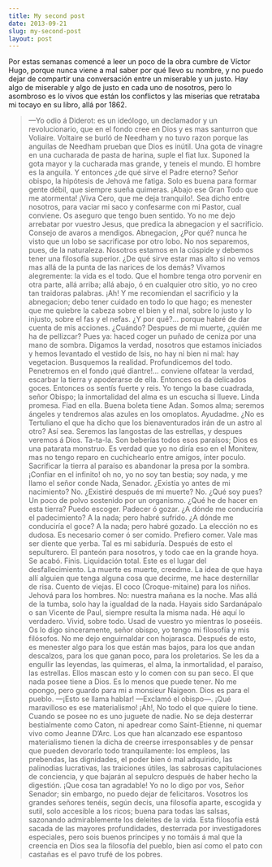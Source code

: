 ```yaml
---
title: My second post
date: 2013-09-21
slug: my-second-post
layout: post
---
```


Por estas semanas comencé a leer un poco de la obra cumbre de Víctor Hugo, porque nunca viene a mal saber por qué llevo su nombre, y no puedo dejar de compartir una conversación entre un miserable y un justo. Hay algo de miserable y algo de justo en cada uno de nosotros, pero lo asombroso es lo vivos que están los conflictos y las miserias que retrataba mi tocayo en su libro, allá por 1862.

>—Yo odio á Diderot: es un ideólogo, un declamador y un revolucionario, que en el fondo cree en Dios y es mas santurron que Voliaire. Voltaire se burló de Needham y no tuvo razon porque las anguilas de Needham prueban que Dios es inútil. Una gota de vinagre en una cucharada de pasta de harina, suple el fiat lux. Suponed la gota mayor y la cucharada mas grande, y teneis el mundo. El hombre es la anguila. Y entonces ¿de qué sirve el Padre eterno? Señor obispo, la hipótesis de Jehová me fatiga. Solo es buena para formar gente débil, que siempre sueña quimeras. ¡Abajo ese Gran Todo que me atormenta! ¡Viva Cero, que me deja tranquilo!. Sea dicho entre nosotros, para vaciar mi saco y confesarme con mi Pastor, cual conviene. Os aseguro que tengo buen sentido. Yo no me dejo arrebatar por vuestro Jesus, que predica la abnegacion y el sacrificio. Consejo de avaros a mendigos. Abnegacion, ¿Por qué? nunca he visto que un lobo se sacrificase por otro lobo. No nos separemos, pues, de la naturaleza. Nosotros estamos en la cúspide y debemos tener una filosofía superior. ¿De qué sirve estar mas alto si no vemos mas allá de la punta de las narices de los demás? Vivamos alegremente: la vida es el todo. Que el hombre tenga otro porvenir en otra parte, allá arriba; allá abajo, ó en cualquier otro sitio, yo no creo tan traidoras palabras. ¡Ah! Y me recomiendan el sacrificio y la abnegacion; debo tener cuidado en todo lo que hago; es menester que me quiebre la cabeza sobre el bien y el mal, sobre lo justo y lo injusto, sobre el fas y el nefas. ¿Y por qué?… porque habré de dar cuenta de mis acciones. ¿Cuándo? Despues de mi muerte, ¿quién me ha de pellizcar? Pues ya: haced coger un puñado de ceniza por una mano de sombra. Digamos la verdad, nosotros que estamos iniciados y hemos levantado el vestido de Isis, no hay ni bien ni mal: hay vegetacion. Busquemos la realidad. Profundicemos del todo. Penetremos en el fondo ¡qué diantre!… conviene olfatear la verdad, escarbar la tierra y apoderarse de ella. Entonces os da delicados goces. Entonces os sentís fuerte y reis. Yo tengo la base cuadrada, señor Obispo; la inmortalidad del alma es un escucha si llueve. Linda promesa. Fiad en ella. Buena boleta tiene Adan. Somos alma; seremos ángeles y tendremos alas azules en los omoplatos. Ayudadme. ¿No es Tertuliano el que ha dicho que los bienaventurados irán de un astro al otro? Así sea. Seremos las langostas de las estrellas, y despues veremos á Dios. Ta-ta-la.
>Son beberías todos esos paraísos; Dios es una patarata monstruo. Es verdad que yo no diría eso en el Monitew, mas no tengo reparo en cuchichearlo entre amigos, ínter poculo. Sacrificar la tierra al paraíso es abandonar la presa por la sombra. ¡Confiar en el infinito! oh no, yo no soy tan bestia; soy nada, y me llamo el señor conde Nada, Senador. ¿Existía yo antes de mi nacimiento? No. ¿Existiré después de mi muerte? No. ¿Qué soy pues? Un poco de polvo sostenido por un organismo. ¿Qué he de hacer en esta tierra? Puedo escoger. Padecer ó gozar. ¿A dónde me conduciría el padecimiento? A la nada; pero habré sufrido. ¿A dónde me conduciría el goce? A la nada; pero habré gozado. La elección no es dudosa. Es necesario comer ó ser comido. Prefiero comer. Vale mas ser diente que yerba. Tal es mi sabiduría. Después de esto el sepulturero. El panteón para nosotros, y todo cae en la grande hoya. Se acabó. Finis. Liquidación total. Este es el lugar del desfallecimiento. La muerte es muerte, creedme. La idea de que haya allí alguien que tenga alguna cosa que decirme, me hace desternillar de risa. Cuento de viejas. El coco (Croque-mitaine) para los niños. Jehová para los hombres. No: nuestra mañana es la noche. Mas allá de la tumba, solo hay la igualdad de la nada. Hayais sido Sardanápalo o san Vicente de Paul, siempre resulta la misma nada. Hé aquí lo verdadero. Vivid, sobre todo. Usad de vuestro yo mientras lo poseéis. Os lo digo sinceramente, señor obispo, yo tengo mi filosofía y mis filósofos. No me dejo enguirnaldar con hojarasca. Después de esto, es menester algo para los que están mas bajos, para los que andan descalzos, para los que ganan poco, para los proletarios. Se les da a engullir las leyendas, las quimeras, el alma, la inmortalidad, el paraíso, las estrellas. Ellos mascan esto y lo comen con su pan seco. El que nada posee tiene a Dios. Es lo menos que puede tener. No me opongo, pero guardo para mi a monsieur Naigeon. Dios es para el pueblo.
>—¡Esto se llama hablar! —Exclamó el obispo—. ¡Qué maravilloso es ese materialismo! ¡Ah!, No todo el que quiere lo tiene. Cuando se posee no es uno juguete de nadie. No se deja desterrar bestialmente como Caton, ni apedrear como Saint-Etienne, ni quemar vivo como Jeanne D’Arc. Los que han alcanzado ese espantoso materialismo tienen la dicha de creerse irresponsables y de pensar que pueden devorarlo todo tranquilamente: los empleos, las prebendas, las dignidades, el poder bien ó mal adquirido, las palinodias lucrativas, las traiciones útiles, las sabrosas capitulaciones de conciencia, y que bajarán al sepulcro después de haber hecho la digestión. ¡Que cosa tan agradable! Yo no lo digo por vos, Señor Senador; sin embargo, no puedo dejar de felicitaros. Vosotros los grandes señores tenéis, según decís, una filosofía aparte, escogida y sutil, solo accesible a los ricos; buena para todas las salsas, sazonando admirablemente los deleites de la vida. Esta filosofía está sacada de las mayores profundidades, desterrada por investigadores especiales, pero sois buenos príncipes y no tomáis á mal que la creencia en Dios sea la filosofía del pueblo, bien así como el pato con castañas es el pavo trufé de los pobres.
